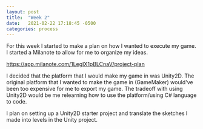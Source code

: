 ```yaml
---
layout: post
title:  "Week 2"
date:   2021-02-22 17:18:45 -0500
categories: process
---
```



For this week I started to make a plan on how I wanted to execute my game. I started a Milanote to allow for me to organize my ideas.

https://app.milanote.com/1LegIX1pBLCnaV/project-plan

I decided that the platform that I would make my game in was Unity2D. The original platform that I wanted to make the game in (GameMaker) would've been too expensive for me to export my game. The tradeoff with using Unity2D would be me relearning how to use the platform/using C# language to code. 

I plan on setting up a Unity2D starter project and translate the sketches I made into levels in the Unity project.